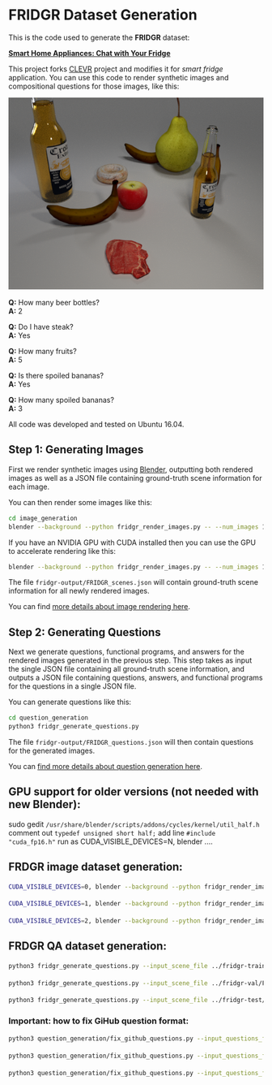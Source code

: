 # FRIDGR Dataset Generation

This is the code used to generate the **FRIDGR** dataset:

**[Smart Home Appliances: Chat with Your Fridge](https://arxiv.org/pdf/1912.?????.pdf)**

This project forks [CLEVR](https://cs.stanford.edu/people/jcjohns/clevr/) project and modifies it for *smart fridge* application. You can use this code to render synthetic images and compositional questions for those images, like this:

<div align="center">
  <img src="images/FRIDGR_debug_000003.png" width="640px">
</div>

**Q:** How many beer bottles? <br>
**A:** 2

**Q:** Do I have steak? <br>
**A:** Yes

**Q:** How many fruits? <br>
**A:** 5

**Q:** Is there spoiled bananas? <br>
**A:** Yes

**Q:** How many spoiled bananas? <br>
**A:** 3

All code was developed and tested on Ubuntu 16.04.

## Step 1: Generating Images
First we render synthetic images using [Blender](https://www.blender.org/), outputting both rendered images as well as a JSON file containing ground-truth scene information for each image.

You can then render some images like this:

```bash
cd image_generation
blender --background --python fridgr_render_images.py -- --num_images 10
```

If you have an NVIDIA GPU with CUDA installed then you can use the GPU to accelerate rendering like this:

```bash
blender --background --python fridgr_render_images.py -- --num_images 10 --use_gpu 1
```

The file `fridgr-output/FRIDGR_scenes.json` will contain ground-truth scene information for all newly rendered images.

You can find [more details about image rendering here](image_generation/README.md).

## Step 2: Generating Questions
Next we generate questions, functional programs, and answers for the rendered images generated in the previous step.
This step takes as input the single JSON file containing all ground-truth scene information, and outputs a JSON file 
containing questions, answers, and functional programs for the questions in a single JSON file.

You can generate questions like this:

```bash
cd question_generation
python3 fridgr_generate_questions.py
```

The file `fridgr-output/FRIDGR_questions.json` will then contain questions for the generated images.

You can [find more details about question generation here](question_generation/README.md).

## GPU support for older versions (not needed with new Blender):
sudo gedit `/usr/share/blender/scripts/addons/cycles/kernel/util_half.h`
comment out `typedef unsigned short half;`
add line `#include "cuda_fp16.h"`
run as CUDA_VISIBLE_DEVICES=N, blender ....

## FRDGR image dataset generation:

```bash
CUDA_VISIBLE_DEVICES=0, blender --background --python fridgr_render_images.py -- --start_idx 0 --num_images 60000 --max_objects 6 --use_gpu 1 --split train --output_image_dir ../fridgr-train/images/ --output_scene_dir ../fridgr-train/scenes/ --output_scene_file ../fridgr-train/FRIDGR_scenes.json

CUDA_VISIBLE_DEVICES=1, blender --background --python fridgr_render_images.py -- --start_idx 0 --num_images 10000 --max_objects 6 --use_gpu 1 --split val --output_image_dir ../fridgr-val/images/ --output_scene_dir ../fridgr-val/scenes/ --output_scene_file ../fridgr-val/FRIDGR_val_scenes.json

CUDA_VISIBLE_DEVICES=2, blender --background --python fridgr_render_images.py -- --start_idx 0 --num_images 10000 --max_objects 6 --use_gpu 1 --split test --output_image_dir ../fridgr-test/images/ --output_scene_dir ../fridgr-test/scenes/ --output_scene_file ../fridgr-test/FRIDGR_test_scenes.json
```

## FRDGR QA dataset generation:

```bash
python3 fridgr_generate_questions.py --input_scene_file ../fridgr-train/FRIDGR_train_scenes.json --output_questions_file ../fridgr-train/FRIDGR_train_questions.json

python3 fridgr_generate_questions.py --input_scene_file ../fridgr-val/FRIDGR_val_scenes.json --output_questions_file ../fridgr-val/FRIDGR_val_questions.json

python3 fridgr_generate_questions.py --input_scene_file ../fridgr-test/FRIDGR_test_scenes.json --output_questions_file ../fridgr-test/FRIDGR_test_questions.json
```

### Important: how to fix GiHub question format:

```bash
python3 question_generation/fix_github_questions.py --input_questions_file ./FRIDGR_v0.1/data/FRIDGR_train_questions.json --output_questions_file ./FRIDGR_v0.1/data/FRIDGR_fixed_train_questions.json

python3 question_generation/fix_github_questions.py --input_questions_file ./FRIDGR_v0.1/data/FRIDGR_val_questions.json   --output_questions_file ./FRIDGR_v0.1/data/FRIDGR_fixed_val_questions.json

python3 question_generation/fix_github_questions.py --input_questions_file ./FRIDGR_v0.1/data/FRIDGR_test_questions.json  --output_questions_file ./FRIDGR_v0.1/data/FRIDGR_fixed_test_questions.json
```

